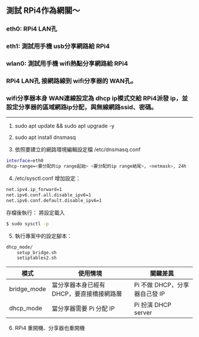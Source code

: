 ## 測試 RPi4作為網關～
### eth0: RPi4 LAN孔 
### eth1: 測試用手機 usb分享網路給 RPi4
### wlan0: 測試用手機 wifi熱點分享網路給 RPi4

### RPi4 LAN孔 接網路線到 wifi分享器的 WAN孔。
### wifi分享器本身 WAN連線設定為 dhcp ip模式交給 RPi4派發 ip，並設定分享器的區域網路ip分配，與無線網路ssid、密碼。

---
1. sudo apt update && sudo apt upgrade -y

2. sudo apt install dnsmasq

3. 依照要建立的網路環境編輯設定檔 /etc/dnsmasq.conf
```bash
interface=eth0
dhcp-range=<要分配的ip range起始> <要分配的ip range結尾>, <netmask>, 24h
```
4. /etc/sysctl.conf 增加設定：
```bash
net.ipv4.ip_forward=1
net.ipv6.conf.all.disable_ipv6=1
net.ipv6.conf.default.disable_ipv6=1
```
存檔後執行： 將設定載入
```bash
$ sudo sysctl -p
```

5. 執行專案中的設定腳本： 
```bash
dhcp_mode/
    setup_bridge.sh
    setiptables2.sh
```
|模式|使用情境|關鍵差異|
| --- | --- | --- |
| bridge_mode |	當分享器本身已經有 DHCP，要直接橋接網路層 | Pi 不做 DHCP，分享器自己發 IP|
| dhcp_mode | 當分享器需要 Pi 分配 IP | Pi 扮演 DHCP server |

6. RPi4 重開機、分享器也重開機

 
